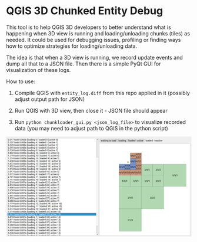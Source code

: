 # QGIS 3D Chunked Entity Debug

This tool is to help QGIS 3D developers to better understand what is happening when 3D view is running
and loading/unloading chunks (tiles) as needed. It could be used for debugging issues, profiling or
finding ways how to optimize strategies for loading/unloading data.

The idea is that when a 3D view is running, we record update events and dump all that to a JSON file.
Then there is a simple PyQt GUI for visualization of these logs.

How to use:

1. Compile QGIS with `entity_log.diff` from this repo applied in it (possibly adjust output path for JSON)

2. Run QGIS with 3D view, then close it - JSON file should appear

3. Run `python chunkloader_gui.py <json_log_file>` to visualize recorded data (you may need to adjust path to QGIS in the python script)


![Screenshot](screenshot.png)
